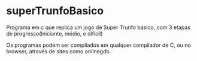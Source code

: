 # superTrunfoBasico

Programa em c que replica um jogo de Super Trunfo básico, com 3 etapas de progresso(Iniciante, médio, e difícil)

Os programas podem ser compilados em qualquer compilador de C, ou no browser, através de sites como onlinegdb.
